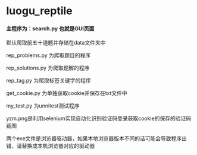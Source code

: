 # luogu_reptile
#### 主程序为：search.py  也就是GUI页面

默认爬取前五十道题并存储在data文件夹中

rep_problems.py 为爬取题目的程序

rep_solutions.py 为爬取题解的程序

rep_tag.py 为爬取标签关键字的程序

get_cookie.py 为单独获取cookie并保存在txt文件中

my_test.py 为unnitest测试程序

yzm.png是利用selenium实现自动化识别验证码登录获取cookie的保存的验证码截图

两个exe文件是浏览器驱动器，如果本地浏览器版本不同的话可能会导致程序出错，请替换成本机浏览器对应的驱动器

